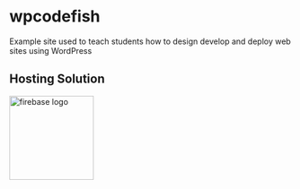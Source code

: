 # wpcodefish
Example site used to teach students how to design develop and deploy web sites using WordPress

## Hosting Solution
<img   src="https://firebase.google.com/downloads/brand-guidelines/SVG/logo-logomark.svg" width="150" alt="firebase logo"/>
